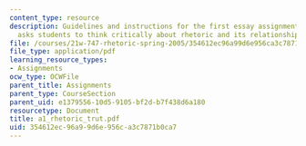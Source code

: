 ```yaml
---
content_type: resource
description: Guidelines and instructions for the first essay assignment. This assignment
  asks students to think critically about rhetoric and its relationship to truth.
file: /courses/21w-747-rhetoric-spring-2005/354612ec96a99d6e956ca3c7871b0ca7_a1_rhetoric_trut.pdf
file_type: application/pdf
learning_resource_types:
- Assignments
ocw_type: OCWFile
parent_title: Assignments
parent_type: CourseSection
parent_uid: e1379556-10d5-9105-bf2d-b7f438d6a180
resourcetype: Document
title: a1_rhetoric_trut.pdf
uid: 354612ec-96a9-9d6e-956c-a3c7871b0ca7
---
```

